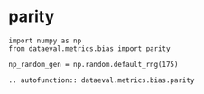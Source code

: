 # parity

```{testsetup}
import numpy as np
from dataeval.metrics.bias import parity

np_random_gen = np.random.default_rng(175)
```

```{eval-rst}
.. autofunction:: dataeval.metrics.bias.parity
```
